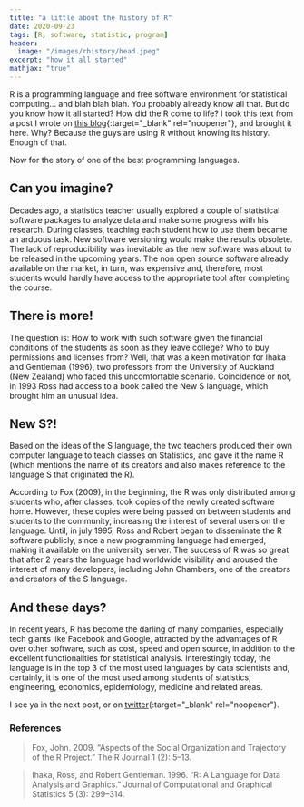 ```yaml
---
title: "a little about the history of R"
date: 2020-09-23
tags: [R, software, statistic, program]
header:
  image: "/images/rhistory/head.jpeg"
excerpt: "how it all started"
mathjax: "true"
---
```


R is a programming language and free software environment for statistical computing... and blah blah blah. You probably already know all that. But do you know how it all started? How did the R come to life? I took this text from a post I wrote on [this blog](https://www.rn00bs.com.br/post/history/){:target="_blank" rel="noopener"}, and brought it here. Why? Because the guys are using R without knowing its history. Enough of that.

Now for the story of one of the best programming languages.

## Can you imagine?

Decades ago, a statistics teacher usually explored a couple of statistical software packages to analyze data and make some progress with his research. During classes, teaching each student how to use them became an arduous task. New software versioning would make the results obsolete. The lack of reproducibility was inevitable as the new software was about to be released in the upcoming years. The non open source software already available on the market, in turn, was expensive and, therefore, most students would hardly have access to the appropriate tool after completing the course.

## There is more!
The question is: How to work with such software given the financial conditions of the students as soon as they leave college? Who to buy permissions and licenses from? Well, that was a keen motivation for Ihaka and Gentleman (1996), two professors from the University of Auckland (New Zealand) who faced this uncomfortable scenario. Coincidence or not, in 1993 Ross had access to a book called the New S language, which brought him an unusual idea.

## New S?!
Based on the ideas of the S language, the two teachers produced their own computer language to teach classes on Statistics, and gave it the name R (which mentions the name of its creators and also makes reference to the language S that originated the R).

According to Fox (2009), in the beginning, the R was only distributed among students who, after classes, took copies of the newly created software home. However, these copies were being passed on between students and students to the community, increasing the interest of several users on the language. Until, in july 1995, Ross and Robert began to disseminate the R software publicly, since a new programming language had emerged, making it available on the university server. The success of R was so great that after 2 years the language had worldwide visibility and aroused the interest of many developers, including John Chambers, one of the creators and creators of the S language.

## And these days?
In recent years, R has become the darling of many companies, especially tech giants like Facebook and Google, attracted by the advantages of R over other software, such as cost, speed and open source, in addition to the excellent functionalities for statistical analysis. Interestingly today, the language is in the top 3 of the most used languages by data scientists and, certainly, it is one of the most used among students of statistics, engineering, economics, epidemiology, medicine and related areas.

I see ya in the next post, or on [twitter](http://twitter.com/scpatricio){:target="_blank" rel="noopener"}.

### References

> Fox, John. 2009. “Aspects of the Social Organization and Trajectory of the R Project.” The R Journal 1 (2): 5–13.

> Ihaka, Ross, and Robert Gentleman. 1996. “R: A Language for Data Analysis and Graphics.” Journal of Computational and Graphical Statistics 5 (3): 299–314.
